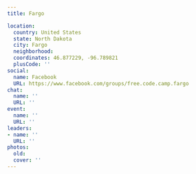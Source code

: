 ```yaml
---
title: Fargo

location:
  country: United States
  state: North Dakota
  city: Fargo
  neighborhood: 
  coordinates: 46.877229, -96.789821
  plusCode: ''
social:
  name: Facebook
  URL: https://www.facebook.com/groups/free.code.camp.fargo
chat:
  name: ''
  URL: ''
event:
  name: ''
  URL: ''
leaders:
- name: ''
  URL: ''
photos:
  old: 
  cover: ''
---
```

